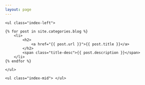 ```yaml
---
layout: page
---
```

<div class="index-artical">

    <ul class="index-left">
	
    {% for post in site.categories.blog %}
        <li>
            <h2>
            	<a href="{{ post.url }}">{{ post.title }}</a>
            </h2>
            <span class="title-desc">{{ post.description }}</span>
        </li>
    {% endfor %}
	
    </ul>

    <ul class="index-mid"> </ul>
</div>
